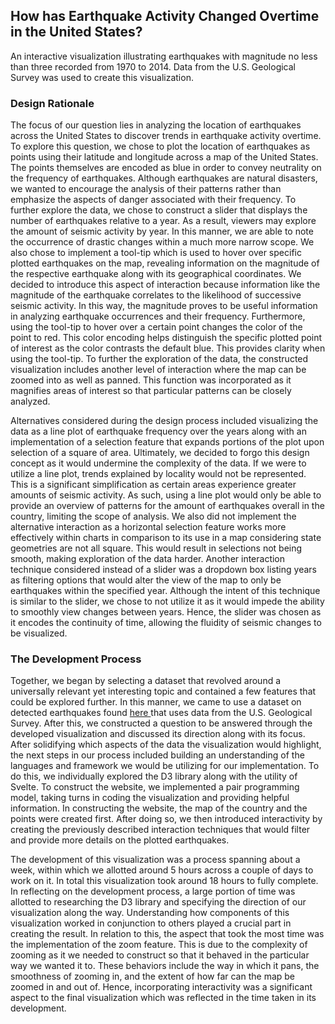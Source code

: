 ## How has Earthquake Activity Changed Overtime in the United States? 
An interactive visualization illustrating earthquakes with magnitude no less than three recorded from 1970 to 2014. Data from the U.S. Geological Survey was used to create this visualization. 
### Design Rationale
  The focus of our question lies in analyzing the location of earthquakes across the United States to discover trends in earthquake activity overtime. To explore this question, we chose to plot the location of earthquakes as points using their latitude and longitude across a map of the United States. The points themselves are encoded as blue in order to convey neutrality on the frequency of earthquakes. Although earthquakes are natural disasters, we wanted to encourage the analysis of their patterns rather than emphasize the aspects of danger associated with their frequency. To further explore the data, we chose to construct a slider that displays the number of earthquakes relative to a year. As a result, viewers may explore the amount of seismic activity by year. In this manner, we are able to note the occurrence of drastic changes within a much more narrow scope. We also chose to implement a tool-tip which is used to hover over specific plotted earthquakes on the map, revealing information on the magnitude of the respective earthquake along with its geographical coordinates. We decided to introduce this aspect of interaction because information like the magnitude of the earthquake correlates to the likelihood of successive seismic activity. In this way, the magnitude proves to be useful information in analyzing earthquake occurrences and their frequency. Furthermore, using the tool-tip to hover over a certain point changes the color of the point to red. This color encoding helps distinguish the specific plotted point of interest as the color contrasts the default blue. This provides clarity when using the tool-tip. To further the exploration of the data, the constructed visualization includes another level of interaction where the map can be zoomed into as well as panned. This function was incorporated as it magnifies areas of interest so that particular patterns can be closely analyzed. 
  
  Alternatives considered during the design process included visualizing the data as a line plot of earthquake frequency over the years along with an implementation of a selection feature that expands portions of the plot upon selection of a square of area. Ultimately, we decided to forgo this design concept as it would undermine the complexity of the data. If we were to utilize a line plot, trends explained by locality would not be represented. This is a significant simplification as certain areas experience greater amounts of seismic activity. As such, using a line plot would only be able to provide an overview of patterns for the amount of earthquakes overall in the country, limiting the scope of analysis. We also did not implement the alternative interaction as a horizontal selection feature works more effectively within charts in comparison to its use in a map considering state geometries are not all square. This would result in selections not being smooth, making exploration of the data harder. Another interaction technique considered instead of a slider was a dropdown box listing years as filtering options that would alter the view of the map to only be earthquakes within the specified year. Although the intent of this technique is similar to the slider, we chose to not utilize it as it would impede the ability to smoothly view changes between years. Hence, the slider was chosen as it encodes the continuity of time, allowing the fluidity of seismic changes to be visualized.   
### The Development Process
  Together, we began by selecting a dataset that revolved around a universally relevant yet interesting topic and contained a few features that could be explored further. In this manner, we came to use a dataset on detected earthquakes found <a href= "https://github.com/BuzzFeedNews/2015-03-earthquake-maps/tree/master" > here </a> that uses data from the U.S. Geological Survey. After this, we constructed a question to be answered through the developed visualization and discussed its direction along with its focus. After solidifying which aspects of the data the visualization would highlight, the next steps in our process included building an understanding of the languages and framework we would be utilizing for our implementation. To do this, we individually explored the D3 library along with the utility of Svelte. To construct the website, we implemented a pair programming model, taking turns in coding the visualization and providing helpful information. In constructing the website, the map of the country and the points were created first. After doing so, we then introduced interactivity by creating the previously described interaction techniques that would filter and provide more details on the plotted earthquakes. 
  
  The development of this visualization was a process spanning about a week, within which we allotted around 5 hours across a couple of days to work on it. In total this visualization took around 18 hours to fully complete. In reflecting on the development process, a large portion of time was allotted to researching the D3 library and specifying the direction of our visualization along the way. Understanding how components of this visualization worked in conjunction to others played a crucial part in creating the result. In relation to this, the aspect that took the most time was the implementation of the zoom feature. This is due to the complexity of zooming as it we needed to construct so that it behaved in the particular way we wanted it to. These behaviors include the way in which it pans, the smoothness of zooming in, and the extent of how far can the map be zoomed in and out of. Hence, incorporating interactivity was a significant aspect to the final visualization which was reflected in the time taken in its development. 


